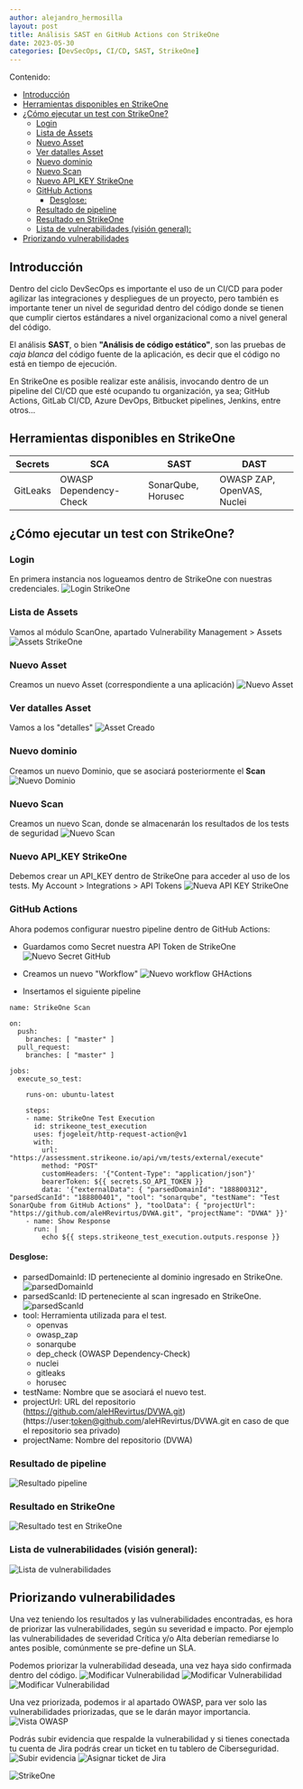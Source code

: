 ```yaml
---
author: alejandro_hermosilla
layout: post
title: Análisis SAST en GitHub Actions con StrikeOne
date: 2023-05-30
categories: [DevSecOps, CI/CD, SAST, StrikeOne]
---
```


Contenido:

- [Introducción](#introducción)
- [Herramientas disponibles en StrikeOne](#herramientas-disponibles-en-strikeone)
- [¿Cómo ejecutar un test con StrikeOne?](#cómo-ejecutar-un-test-con-strikeone)
  - [Login](#login)
  - [Lista de Assets](#lista-de-assets)
  - [Nuevo Asset](#nuevo-asset)
  - [Ver datalles Asset](#ver-datalles-asset)
  - [Nuevo dominio](#nuevo-dominio)
  - [Nuevo Scan](#nuevo-scan)
  - [Nuevo API_KEY StrikeOne](#nuevo-api_key-strikeone)
  - [GitHub Actions](#github-actions)
    - [Desglose:](#desglose)
  - [Resultado de pipeline](#resultado-de-pipeline)
  - [Resultado en StrikeOne](#resultado-en-strikeone)
  - [Lista de vulnerabilidades (visión general):](#lista-de-vulnerabilidades-visión-general)
- [Priorizando vulnerabilidades](#priorizando-vulnerabilidades)

## Introducción

Dentro del ciclo DevSecOps es importante el uso de un CI/CD para poder agilizar las integraciones y despliegues de un proyecto, pero también es importante tener un nivel de seguridad dentro del código donde se tienen que cumplir ciertos estándares a nivel organizacional como a nivel general del código.

El análisis **SAST**, o bien **"Análisis de código estático"**, son las pruebas de _caja blanca_ del código fuente de la aplicación, es decir que el código no está en tiempo de ejecución.

En StrikeOne es posible realizar este análisis, invocando dentro de un pipeline del CI/CD que esté ocupando tu organización, ya sea; GitHub Actions, GitLab CI/CD, Azure DevOps, Bitbucket pipelines, Jenkins, entre otros...

## Herramientas disponibles en StrikeOne

| Secrets  | SCA                    | SAST               | DAST                       |
| -------- | ---------------------- | ------------------ | -------------------------- |
| GitLeaks | OWASP Dependency-Check | SonarQube, Horusec | OWASP ZAP, OpenVAS, Nuclei |

## ¿Cómo ejecutar un test con StrikeOne?

### Login

En primera instancia nos logueamos dentro de StrikeOne con nuestras credenciales.
![Login StrikeOne](https://e-virtus.s3.us-east-2.amazonaws.com/blog/analisis_sast_strikeone_login_26_05_2023.png)

### Lista de Assets

Vamos al módulo ScanOne, apartado Vulnerability Management > Assets
![Assets StrikeOne](https://e-virtus.s3.us-east-2.amazonaws.com/blog/analisis_sast_strikeone_assets_26_05_2023.png)

### Nuevo Asset

Creamos un nuevo Asset (correspondiente a una aplicación)
![Nuevo Asset](https://e-virtus.s3.us-east-2.amazonaws.com/blog/analisis_sast_strikeone_new_asset_26_05_2023.png)

### Ver datalles Asset

Vamos a los "detalles"
![Asset Creado](https://e-virtus.s3.us-east-2.amazonaws.com/blog/analisis_sast_strikeone_asset_list_26_05_2023.png)

### Nuevo dominio

Creamos un nuevo Dominio, que se asociará posteriormente el **Scan**
![Nuevo Dominio](https://e-virtus.s3.us-east-2.amazonaws.com/blog/analisis_sast_strikeone_new_domain_26_05_2023.png)

### Nuevo Scan

Creamos un nuevo Scan, donde se almacenarán los resultados de los tests de seguridad
![Nuevo Scan](https://e-virtus.s3.us-east-2.amazonaws.com/blog/analisis_sast_strikeone_new_scan_26_05_2023.png)

### Nuevo API_KEY StrikeOne

Debemos crear un API_KEY dentro de StrikeOne para acceder al uso de los tests.
My Account > Integrations > API Tokens
![Nueva API KEY StrikeOne](https://e-virtus.s3.us-east-2.amazonaws.com/blog/analisis_sast_strikeone_new_api_token_26_05_2023.png)

### GitHub Actions

Ahora podemos configurar nuestro pipeline dentro de GitHub Actions:

- Guardamos como Secret nuestra API Token de StrikeOne
  ![Nuevo Secret GitHub](https://e-virtus.s3.us-east-2.amazonaws.com/blog/analisis_sast_strikeone_secret_ghactions_26_05_2023.png)

- Creamos un nuevo "Workflow"
  ![Nuevo workflow GHActions](https://e-virtus.s3.us-east-2.amazonaws.com/blog/analisis_sast_strikeone_new_action_26_05_2023.png)

- Insertamos el siguiente pipeline

```
name: StrikeOne Scan

on:
  push:
    branches: [ "master" ]
  pull_request:
    branches: [ "master" ]

jobs:
  execute_so_test:

    runs-on: ubuntu-latest

    steps:
    - name: StrikeOne Test Execution
      id: strikeone_test_execution
      uses: fjogeleit/http-request-action@v1
      with:
        url: "https://assessment.strikeone.io/api/vm/tests/external/execute"
        method: "POST"
        customHeaders: '{"Content-Type": "application/json"}'
        bearerToken: ${{ secrets.SO_API_TOKEN }}
        data: '{"externalData": { "parsedDomainId": "188800312", "parsedScanId": "188800401", "tool": "sonarqube", "testName": "Test SonarQube from GitHub Actions" }, "toolData": { "projectUrl": "https://github.com/aleHRevirtus/DVWA.git", "projectName": "DVWA" }}'
    - name: Show Response
      run: |
        echo ${{ steps.strikeone_test_execution.outputs.response }}
```

#### Desglose:

- parsedDomainId: ID perteneciente al dominio ingresado en StrikeOne. ![parsedDomainId](https://e-virtus.s3.us-east-2.amazonaws.com/blog/analisis_sast_strikeone_id_domain_26_05_2023.png)
- parsedScanId: ID perteneciente al scan ingresado en StrikeOne. ![parsedScanId](https://e-virtus.s3.us-east-2.amazonaws.com/blog/analisis_sast_strikeone_id_scan_26_05_2023.png)
- tool: Herramienta utilizada para el test.
  - openvas
  - owasp_zap
  - sonarqube
  - dep_check (OWASP Dependency-Check)
  - nuclei
  - gitleaks
  - horusec
- testName: Nombre que se asociará el nuevo test.
- projectUrl: URL del repositorio (https://github.com/aleHRevirtus/DVWA.git) (https://user:token@github.com/aleHRevirtus/DVWA.git en caso de que el repositorio sea privado)
- projectName: Nombre del repositorio (DVWA)

### Resultado de pipeline

![Resultado pipeline](https://e-virtus.s3.us-east-2.amazonaws.com/blog/analisis_sast_strikeone_success_pipeline_26_05_2023.png)

### Resultado en StrikeOne

![Resultado test en StrikeOne](https://e-virtus.s3.us-east-2.amazonaws.com/blog/analisis_sast_strikeone_result_test_26_05_2023.png)

### Lista de vulnerabilidades (visión general):

![Lista de vulnerabilidades](https://e-virtus.s3.us-east-2.amazonaws.com/blog/analisis_sast_strikeone_list_vulns_25_05_2023.png)

## Priorizando vulnerabilidades

Una vez teniendo los resultados y las vulnerabilidades encontradas, es hora de priorizar las vulnerabilidades, según su severidad e impacto. Por ejemplo las vulnerabilidades de severidad Crítica y/o Alta deberían remediarse lo antes posible, comúnmente se pre-define un SLA.

Podemos priorizar la vulnerabilidad deseada, una vez haya sido confirmada dentro del código.
![Modificar Vulnerabilidad](https://e-virtus.s3.us-east-2.amazonaws.com/blog/analisis_sast_strikeone_mod_vuln_26_05_2023.png)
![Modificar Vulnerabilidad](https://e-virtus.s3.us-east-2.amazonaws.com/blog/analisis_sast_strikeone_prioritize_vuln_26_05_2023.png)
![Modificar Vulnerabilidad](https://e-virtus.s3.us-east-2.amazonaws.com/blog/analisis_sast_strikeone_update_vuln_26_05_2023.png)

Una vez priorizada, podemos ir al apartado OWASP, para ver solo las vulnerabilidades priorizadas, que se le darán mayor importancia.
![Vista OWASP](https://e-virtus.s3.us-east-2.amazonaws.com/blog/analisis_sast_strikeone_owasp_view_26_05_2023.png)

Podrás subir evidencia que respalde la vulnerabilidad y si tienes conectada tu cuenta de Jira podrás crear un ticket en tu tablero de Ciberseguridad.
![Subir evidencia](https://e-virtus.s3.us-east-2.amazonaws.com/blog/analisis_sast_strikeone_upload_evidence_26_05_2023.png)
![Asignar ticket de Jira](https://e-virtus.s3.us-east-2.amazonaws.com/blog/analisis_sast_strikeone_jira_issue_26_05_2023.png)

![StrikeOne](https://e-virtus.s3.us-east-2.amazonaws.com/blog/analisis_sast_strikeone_logo_26_05_2023.png)

